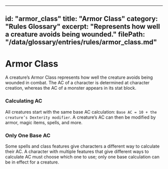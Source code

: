 
---
id: "armor_class"
title: "Armor Class"
category: "Rules Glossary"
excerpt: "Represents how well a creature avoids being wounded."
filePath: "/data/glossary/entries/rules/armor_class.md"
---
# Armor Class
A creature’s Armor Class represents how well the creature avoids being wounded in combat. The AC of a character is determined at character creation, whereas the AC of a monster appears in its stat block.

### Calculating AC
All creatures start with the same base AC calculation: `Base AC = 10 + the creature’s Dexterity modifier`. A creature’s AC can then be modified by armor, magic items, spells, and more.

### Only One Base AC
Some spells and class features give characters a different way to calculate their AC. A character with multiple features that give different ways to calculate AC must choose which one to use; only one base calculation can be in effect for a creature.
